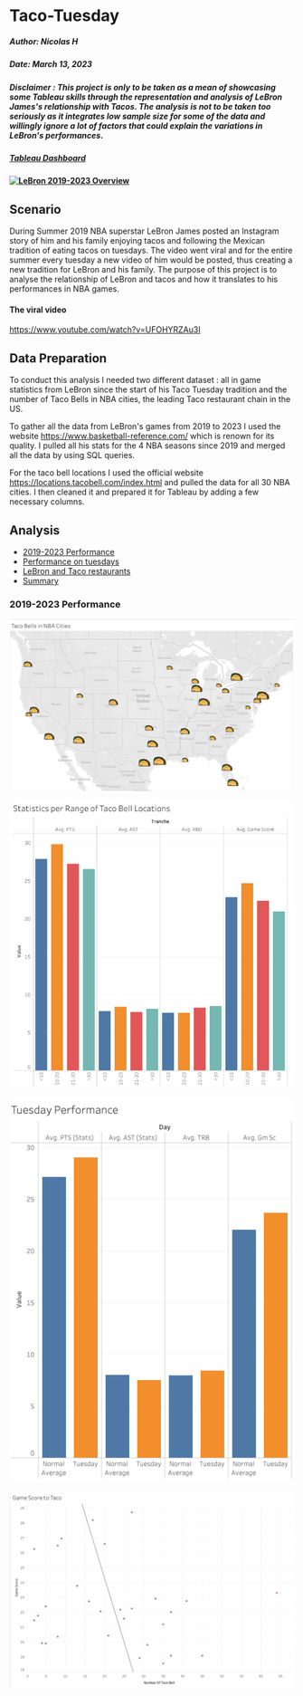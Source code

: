 # Taco-Tuesday

##### Author: Nicolas H

##### Date: March 13, 2023

##### Disclaimer : This project is only to be taken as a mean of showcasing some Tableau skills through the representation and analysis of LeBron James's relationship with Tacos. The analysis is not to be taken too seriously as it integrates low sample size for some of the data and willingly ignore a lot of factors that could explain the variations in LeBron's performances. 

##### [Tableau Dashboard](https://public.tableau.com/shared/JTTC2KJCP?:display_count=n&:origin=viz_share_link)

#### <div class='tableauPlaceholder' id='viz1678736292296' style='position: relative'><noscript><a href='#'><img alt='LeBron 2019-2023 Overview ' src='https:&#47;&#47;public.tableau.com&#47;static&#47;images&#47;JT&#47;JTTC2KJCP&#47;1_rss.png' style='border: none' /></a></noscript><object class='tableauViz'  style='display:none;'><param name='host_url' value='https%3A%2F%2Fpublic.tableau.com%2F' /> <param name='embed_code_version' value='3' /> <param name='path' value='shared&#47;JTTC2KJCP' /> <param name='toolbar' value='yes' /><param name='static_image' value='https:&#47;&#47;public.tableau.com&#47;static&#47;images&#47;JT&#47;JTTC2KJCP&#47;1.png' /> <param name='animate_transition' value='yes' /><param name='display_static_image' value='yes' /><param name='display_spinner' value='yes' /><param name='display_overlay' value='yes' /><param name='display_count' value='yes' /><param name='language' value='en-US' /></object></div>                

## Scenario
During Summer 2019 NBA superstar LeBron James posted an Instagram story of him and his family enjoying tacos and following the Mexican tradition of eating tacos on tuesdays. The video went viral and for the entire summer every tuesday a new video of him would be posted, thus creating a new tradition for LeBron and his family. The purpose of this project is to analyse the relationship of LeBron and tacos and how it translates to his performances in NBA games.

#### The viral video 

https://www.youtube.com/watch?v=UFOHYRZAu3I

## Data Preparation

To conduct this analysis I needed two different dataset : all in game statistics from LeBron since the start of his Taco Tuesday tradition and the number of Taco Bells in NBA cities, the leading Taco restaurant chain in the US.

To gather all the data from LeBron's games from 2019 to 2023 I used the website https://www.basketball-reference.com/ which is renown for its quality. I pulled all his stats for the 4 NBA seasons since 2019 and merged all the data by using SQL queries.

For the taco bell locations I used the official website https://locations.tacobell.com/index.html and pulled the data for all 30 NBA cities. I then cleaned it and prepared it for Tableau by adding a few necessary columns.

## Analysis


-  [2019-2023 Performance](#2019-2023-performance)
-  [Performance on tuesdays](#tuesday-performance)
-  [LeBron and Taco restaurants](#lebron-taco)
-  [Summary](#summary)


### 2019-2023 Performance

![My Image](Taco_Map.png)

![My Image](Taco_performance.png)

![My Image](Tuesday_Performance.png)

![My Image](GS_Taco.png)


